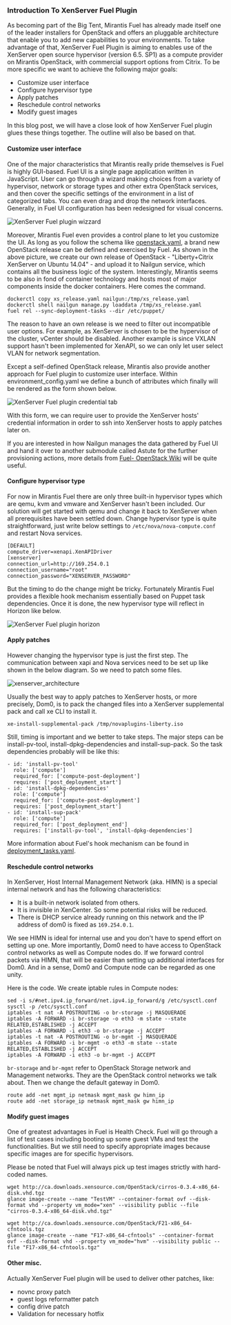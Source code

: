 ### Introduction To XenServer Fuel Plugin

As becoming part of the Big Tent, Mirantis Fuel has already made itself one of the leader installers for OpenStack and offers an pluggable architecture that enable you to add new capabilities to your environments. To take advantage of that, XenServer Fuel Plugin is aiming to enables use of the XenServer open source hypervisor (version 6.5. SP1) as a compute provider on Mirantis OpenStack, with commercial support options from Citrix. To be more specific we want to achieve the following major goals:

* Customize user interface
* Configure hypervisor type
* Apply patches
* Reschedule control networks
* Modify guest images

In this blog post, we will have a close look of how XenServer Fuel plugin glues these things together. The outline will also be based on that.

#### Customize user interface

One of the major characteristics that Mirantis really pride themselves is Fuel is highly GUI-based. Fuel UI is a single page application written in JavaScript. User can go through a wizard making choices from a variety of hypervisor, network or storage types and other extra OpenStack services, and then cover the specific settings of the environment in a list of categorized tabs. You can even drag and drop the network interfaces. Generally, in Fuel UI configuration has been redesigned for visual concerns.

![XenServer Fuel plugin wizzard](https://github.com/openstack/fuel-plugin-xenserver/blob/master/doc/source/_static/fmwizard00.png?raw=true)

Moreover, Mirantis Fuel even provides a control plane to let you customize the UI. As long as you follow the schema like [openstack.yaml](https://github.com/openstack/fuel-web/blob/master/nailgun/nailgun/fixtures/openstack.yaml), a brand new OpenStack release can be defined and exercised by Fuel. As shown in the above picture, we create our own release of OpenStack - "Liberty+Citrix XenServer on Ubuntu 14.04" - and upload it to Nailgun service, which contains all the business logic of the system. Interestingly, Mirantis seems to be also in fond of container technology and hosts most of major components inside the docker containers. Here comes the command.

    dockerctl copy xs_release.yaml nailgun:/tmp/xs_release.yaml
    dockerctl shell nailgun manage.py loaddata /tmp/xs_release.yaml
    fuel rel --sync-deployment-tasks --dir /etc/puppet/

The reason to have an own release is we need to filter out incompatible user options. For example, as XenServer is chosen to be the hypervisor of the cluster, vCenter should be disabled. Another example is since VXLAN support hasn't been implemented for XenAPI, so we can only let user select VLAN for network segmentation.

Except a self-defined OpenStack release, Mirantis also provide another approach for Fuel plugin to customize user interface. Within environment_config.yaml we define a bunch of attributes which finally will be rendered as the form shown below.

![XenServer Fuel plugin credential tab](https://github.com/openstack/fuel-plugin-xenserver/blob/master/doc/source/_static/fmsetting00.png?raw=true)

With this form, we can require user to provide the XenServer hosts' credential information in order to ssh into XenServer hosts to apply patches later on.

If you are interested in how Nailgun manages the data gathered by Fuel UI and hand it over to another submodule called Astute for the further provisioning actions, more details from [Fuel- OpenStack Wiki](https://wiki.openstack.org/wiki/Fuel) will be quite useful.

#### Configure hypervisor type

For now in Mirantis Fuel there are only three built-in hypervisor types which are qemu, kvm and vmware and XenServer hasn't been included. Our solution will get started with qemu and change it back to XenServer when all prerequisites have been settled down. Change hypervisor type is quite straightforward, just write below settings to `/etc/nova/nova-compute.conf` and restart Nova services.

    [DEFAULT]
    compute_driver=xenapi.XenAPIDriver
    [xenserver]
    connection_url=http://169.254.0.1
    connection_username="root"
    connection_password="XENSERVER_PASSWORD"

But the timing to do the change might be tricky. Fortunately Mirantis Fuel provides a flexible hook mechanism essentially based on Puppet task dependencies. Once it is done, the new hypervisor type will reflect in Horizon like below.

![XenServer Fuel plugin horizon](https://github.com/openstack/fuel-plugin-xenserver/blob/master/doc/source/_static/fmhorizon00.png?raw=true)

#### Apply patches

However changing the hypervisor type is just the first step. The communication between xapi and Nova services need to be set up like shown in the below diagram. So we need to patch some files.

![xenserver_architecture](http://docs.openstack.org/liberty/config-reference/content/figures/2/a/a/common/figures/xenserver_architecture.png)

Usually the best way to apply patches to XenServer hosts, or more precisely, Dom0, is to pack the changed files into a XenServer supplemental pack and call xe CLI to install it.

    xe-install-supplemental-pack /tmp/novaplugins-liberty.iso

Still, timing is important and we better to take steps. The major steps can be install-pv-tool, install-dpkg-dependencies and install-sup-pack. So the task dependencies probably will be like this:

    - id: 'install-pv-tool'
      role: ['compute']
      required_for: ['compute-post-deployment']
      requires: ['post_deployment_start']
    - id: 'install-dpkg-dependencies'
      role: ['compute']
      required_for: ['compute-post-deployment']
      requires: ['post_deployment_start']
    - id: 'install-sup-pack'
      role: ['compute']
      required_for: ['post_deployment_end']
      requires: ['install-pv-tool', 'install-dpkg-dependencies']

More information about Fuel's hook mechanism can be found in [deployment_tasks.yaml](https://wiki.openstack.org/wiki/Fuel/Plugins#deployment_tasks.yaml).

#### Reschedule control networks

In XenServer, Host Internal Management Network (aka. HIMN) is a special internal network and has the following characteristics:

* It is a built-in network isolated from others.
* It is invisible in XenCenter. So some potential risks will be reduced.
* There is DHCP service already running on this network and the IP address of dom0 is fixed as `169.254.0.1`.

We see HIMN is ideal for internal use and you don't have to spend effort on setting up one. More importantly, Dom0 need to have access to OpenStack control networks as well as Compute nodes do. If we forward control packets via HIMN, that will be easier than setting up additional interfaces for Dom0. And in a sense, Dom0 and Compute node can be regarded as one unity.

Here is the code. We create iptable rules in Compute nodes:

    sed -i s/#net.ipv4.ip_forward/net.ipv4.ip_forward/g /etc/sysctl.conf
    sysctl -p /etc/sysctl.conf
    iptables -t nat -A POSTROUTING -o br-storage -j MASQUERADE
    iptables -A FORWARD -i br-storage -o eth3 -m state --state RELATED,ESTABLISHED -j ACCEPT
    iptables -A FORWARD -i eth3 -o br-storage -j ACCEPT
    iptables -t nat -A POSTROUTING -o br-mgmt -j MASQUERADE
    iptables -A FORWARD -i br-mgmt -o eth3 -m state --state RELATED,ESTABLISHED -j ACCEPT
    iptables -A FORWARD -i eth3 -o br-mgmt -j ACCEPT

`br-storage` and `br-mgmt` refer to OpenStack Storage network and Management networks. They are the OpenStack control networks we talk about. Then we change the default gateway in Dom0.

    route add -net mgmt_ip netmask mgmt_mask gw himn_ip
    route add -net storage_ip netmask mgmt_mask gw himn_ip

#### Modify guest images

One of greatest advantages in Fuel is Health Check. Fuel will go through a list of test cases including booting up some guest VMs and test the functionalities. But we still need to specify appropriate images because specific images are for specific hypervisors.

Please be noted that Fuel will always pick up test images strictly with hard-coded names.

    wget http://ca.downloads.xensource.com/OpenStack/cirros-0.3.4-x86_64-disk.vhd.tgz
    glance image-create --name "TestVM" --container-format ovf --disk-format vhd --property vm_mode="xen" --visibility public --file "cirros-0.3.4-x86_64-disk.vhd.tgz"

    wget http://ca.downloads.xensource.com/OpenStack/F21-x86_64-cfntools.tgz
    glance image-create --name "F17-x86_64-cfntools" --container-format ovf --disk-format vhd --property vm_mode="hvm" --visibility public --file "F17-x86_64-cfntools.tgz"

#### Other misc.

Actually XenServer Fuel plugin will be used to deliver other patches, like:

* novnc proxy patch
* guest logs reformatter patch
* config drive patch
* Validation for necessary hotfix
